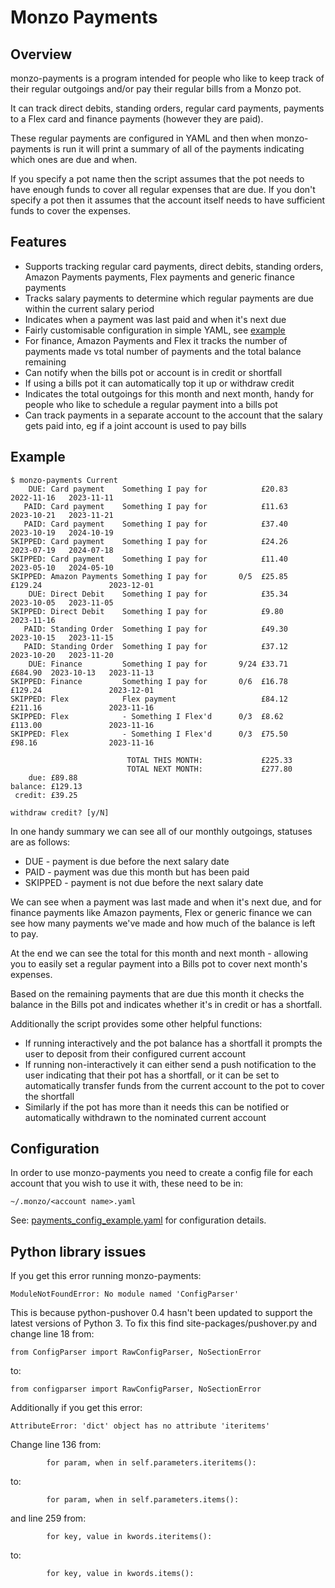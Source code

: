 # Monzo Payments

## Overview

monzo-payments is a program intended for people who like to keep track of their
regular outgoings and/or pay their regular bills from a Monzo pot.

It can track direct debits, standing orders, regular card payments, payments to
a Flex card and finance payments (however they are paid).

These regular payments are configured in YAML and then when monzo-payments is
run it will print a summary of all of the payments indicating which ones are due
and when.

If you specify a pot name then the script assumes that the pot needs to have
enough funds to cover all regular expenses that are due. If you don't specify a
pot then it assumes that the account itself needs to have sufficient funds to
cover the expenses.

## Features

 - Supports tracking regular card payments, direct debits, standing orders,
   Amazon Payments payments, Flex payments and generic finance payments
 - Tracks salary payments to determine which regular payments are due within
   the current salary period
 - Indicates when a payment was last paid and when it's next due
 - Fairly customisable configuration in simple YAML, see [example](https://github.com/m4rkw/monzo-utils/blob/master/payments_config_example.yaml)
 - For finance, Amazon Payments and Flex it tracks the number of payments made vs
   total number of payments and the total balance remaining
 - Can notify when the bills pot or account is in credit or shortfall
 - If using a bills pot it can automatically top it up or withdraw credit
 - Indicates the total outgoings for this month and next month, handy for people
   who like to schedule a regular payment into a bills pot
 - Can track payments in a separate account to the account that the salary gets
   paid into, eg if a joint account is used to pay bills

## Example

````
$ monzo-payments Current
    DUE: Card payment    Something I pay for            £20.83            2022-11-16   2023-11-11
   PAID: Card payment    Something I pay for            £11.63            2023-10-21   2023-11-21
   PAID: Card payment    Something I pay for            £37.40            2023-10-19   2024-10-19
SKIPPED: Card payment    Something I pay for            £24.26            2023-07-19   2024-07-18
SKIPPED: Card payment    Something I pay for            £11.40            2023-05-10   2024-05-10
SKIPPED: Amazon Payments Something I pay for       0/5  £25.85   £129.24               2023-12-01
    DUE: Direct Debit    Something I pay for            £35.34            2023-10-05   2023-11-05
SKIPPED: Direct Debit    Something I pay for            £9.80                          2023-11-16
   PAID: Standing Order  Something I pay for            £49.30            2023-10-15   2023-11-15
   PAID: Standing Order  Something I pay for            £37.12            2023-10-20   2023-11-20
    DUE: Finance         Something I pay for       9/24 £33.71   £684.90  2023-10-13   2023-11-13
SKIPPED: Finance         Something I pay for       0/6  £16.78   £129.24               2023-12-01
SKIPPED: Flex            Flex payment                   £84.12   £211.16               2023-11-16
SKIPPED: Flex            - Something I Flex'd      0/3  £8.62    £113.00               2023-11-16
SKIPPED: Flex            - Something I Flex'd      0/3  £75.50   £98.16                2023-11-16

                          TOTAL THIS MONTH:             £225.33
                          TOTAL NEXT MONTH:             £277.80
    due: £89.88
balance: £129.13
 credit: £39.25

withdraw credit? [y/N]
````

In one handy summary we can see all of our monthly outgoings, statuses are as
follows:

- DUE - payment is due before the next salary date
- PAID - payment was due this month but has been paid
- SKIPPED - payment is not due before the next salary date

We can see when a payment was last made and when it's next due, and for finance
payments like Amazon payments, Flex or generic finance we can see how many
payments we've made and how much of the balance is left to pay.

At the end we can see the total for this month and next month - allowing you to
easily set a regular payment into a Bills pot to cover next month's expenses.

Based on the remaining payments that are due this month it checks the balance in
the Bills pot and indicates whether it's in credit or has a shortfall.

Additionally the script provides some other helpful functions:

- If running interactively and the pot balance has a shortfall it prompts the
  user to deposit from their configured current account
- If running non-interactively it can either send a push notification to the
  user indicating that their pot has a shortfall, or it can be set to
  automatically transfer funds from the current account to the pot to cover the
  shortfall
- Similarly if the pot has more than it needs this can be notified or
  automatically withdrawn to the nominated current account

## Configuration

In order to use monzo-payments you need to create a config file for each account
that you wish to use it with, these need to be in:

````
~/.monzo/<account name>.yaml
````

See: [payments\_config\_example.yaml](https://github.com/m4rkw/monzo-utils/blob/master/payments_config_example.yaml) for configuration details.

## Python library issues

If you get this error running monzo-payments:

````
ModuleNotFoundError: No module named 'ConfigParser'
````

This is because python-pushover 0.4 hasn't been updated to support the latest
versions of Python 3. To fix this find site-packages/pushover.py and change line
18 from:

````
from ConfigParser import RawConfigParser, NoSectionError
````

to:

````
from configparser import RawConfigParser, NoSectionError
````

Additionally if you get this error:

````
AttributeError: 'dict' object has no attribute 'iteritems'
````

Change line 136 from:

````
        for param, when in self.parameters.iteritems():
````

to:

````
        for param, when in self.parameters.items():
````

and line 259 from:

````
        for key, value in kwords.iteritems():
````

to:

````
        for key, value in kwords.items():
````
